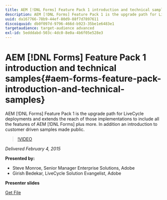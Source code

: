 ```yaml
---
title: AEM [!DNL Forms] Feature Pack 1 introduction and technical samples
description: AEM [!DNL Forms] Feature Pack 1 is the upgrade path for LiveCycle deployments and extends the reach of those implementations to include all the features of AEM [!DNL Forms] plus more. In addition an introduction to customer driven samples made public.
uuid: da167766-78b9-44ef-80d9-88f7d7897611
discoiquuid: db0f097d-9796-466d-b923-35be1e6483e1
targetaudience: target-audience advanced
exl-id: 5edddabd-503c-4dc0-8e0a-4b6f05e528e3
---
```

# AEM [!DNL Forms] Feature Pack 1 introduction and technical samples{#aem-forms-feature-pack-introduction-and-technical-samples}

AEM [!DNL Forms] Feature Pack 1 is the upgrade path for LiveCycle deployments and extends the reach of those implementations to include all the features of AEM [!DNL Forms] plus more. In addition an introduction to customer driven samples made public.

>[!VIDEO](https://video.tv.adobe.com/v/19380/?quality=9)

*Delivered February 4, 2015*

**Presented by:**

* Steve Monroe, Senior Manager Enterprise Solutions, Adobe
* Girish Bedekar, LiveCycle Solution Evangelist, Adobe

**Presenter slides**

[Get File](assets/aem-forms-fp1-2015-0204.pdf)
<!--
[Get back to the Overview](https://helpx.adobe.com/experience-manager/kt/eseminars/gems/aem-index.html)
-->
